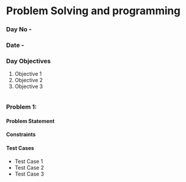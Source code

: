 
# Problem Solving and programming

### Day No -

### Date -

### Day Objectives

1. Objective 1
2. Objective 2
3. Objective 3


```python

```

### Problem 1:
#### Problem Statement

#### Constraints

#### Test Cases
* Test Case 1
* Test Case 2
* Test Case 3


```python

```
